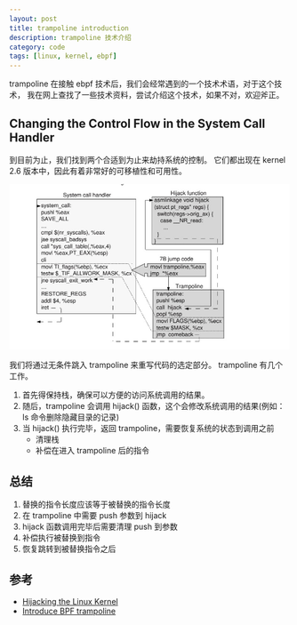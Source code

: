 ```yaml
---
layout: post
title: trampoline introduction
description: trampoline 技术介绍
category: code
tags: [linux, kernel, ebpf]
---
```

trampoline 在接触 ebpf 技术后，我们会经常遇到的一个技术术语，对于这个技术，
我在网上查找了一些技术资料，尝试介绍这个技术，如果不对，欢迎斧正。

##  Changing the Control Flow in the System Call Handler
到目前为止，我们找到两个合适到为止来劫持系统的控制。
它们都出现在 kernel 2.6 版本中，因此有着非常好的可移植性和可用性。

![](/images/linux/trampoline-impl.png)

我们将通过无条件跳入 trampoline 来重写代码的选定部分。
trampoline 有几个工作。

1. 首先得保持栈，确保可以方便的访问系统调用的结果。
2. 随后，trampoline 会调用 hijack() 函数，这个会修改系统调用的结果(例如：ls 命令删除隐藏目录的记录)
3. 当 hijack() 执行完毕，返回 trampoline，需要恢复系统的状态到调用之前
    * 清理栈
    * 补偿在进入 trampoline 后的指令

## 总结

1. 替换的指令长度应该等于被替换的指令长度
2. 在 trampoline 中需要 push 参数到 hijack
3. hijack 函数调用完毕后需要清理 push 到参数
4. 补偿执行被替换到指令
5. 恢复跳转到被替换指令之后

## 参考

- [Hijacking the Linux Kernel](https://core.ac.uk/download/pdf/62916134.pdf)
- [Introduce BPF trampoline](https://lwn.net/Articles/804937/)

[-10]:    http://hushi55.github.io/  "-10"
